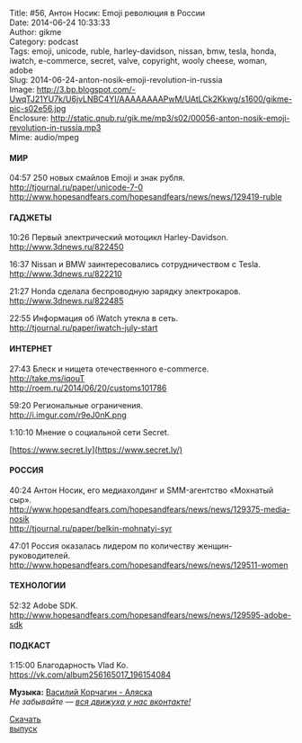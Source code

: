 Title: #56, Антон Носик: Emoji революция в России  
Date: 2014-06-24 10:33:33  
Author: gikme  
Category: podcast  
Tags: emoji, unicode, ruble, harley-davidson, nissan, bmw, tesla, honda, iwatch, e-commerce, secret, valve, copyright, wooly cheese, woman, adobe  
Slug: 2014-06-24-anton-nosik-emoji-revolution-in-russia  
Image: http://3.bp.blogspot.com/-UwqTJ21YU7k/U6jvLNBC4YI/AAAAAAAAPwM/UAtLCk2Kkwg/s1600/gikme-pic-s02e56.jpg  
Enclosure: http://static.qnub.ru/gik.me/mp3/s02/00056-anton-nosik-emoji-revolution-in-russia.mp3  
Mime: audio/mpeg

#### МИР

04:57 250 новых смайлов Emoji и знак рубля.  
<http://tjournal.ru/paper/unicode-7-0>  
<http://www.hopesandfears.com/hopesandfears/news/news/129419-ruble>

#### ГАДЖЕТЫ

10:26 Первый электрический мотоцикл Harley-Davidson.  
<http://www.3dnews.ru/822450>

16:37 Nissan и BMW заинтересовались сотрудничеством с Tesla.  
<http://www.3dnews.ru/822210>

21:27 Honda сделала беспроводную зарядку электрокаров.  
<http://www.3dnews.ru/822485>

22:55 Информация об iWatch утекла в сеть.  
<http://tjournal.ru/paper/iwatch-july-start>

#### ИНТЕРНЕТ

27:43 Блеск и нищета отечественного e-commerce.  
<http://take.ms/iqouT>  
<http://roem.ru/2014/06/20/customs101786>

59:20 Региональные ограничения.  
<http://i.imgur.com/r9eJ0nK.png>

1:10:10 Мнение о социальной сети Secret.

[https://www.secret.ly](https://www.secret.ly/)

#### РОССИЯ

40:24 Антон Носик, его медиахолдинг и SMM-агентство «Мохнатый сыр».  
<http://www.hopesandfears.com/hopesandfears/news/news/129375-media-nosik>  
<http://tjournal.ru/paper/belkin-mohnatyi-syr>

47:01 Россия оказалась лидером по количеству женщин-руководителей.  
<http://www.hopesandfears.com/hopesandfears/news/news/129511-women>

#### ТЕХНОЛОГИИ

52:32 Adobe SDK.  
<http://www.hopesandfears.com/hopesandfears/news/news/129595-adobe-sdk>

#### ПОДКАСТ

1:15:00 Благодарность Vlad Ko.  
<https://vk.com/album256165017_196154084>

**Музыка:** [Василий Корчагин - Аляска](http://vk.com/bacc3)  
*Не забывайте — [вся движуха у нас вконтакте!](http://vk.com/gikme)*

[Скачать  
выпуск](http://static.qnub.ru/gik.me/mp3/s02/00056-anton-nosik-emoji-revolution-in-russia.mp3)

